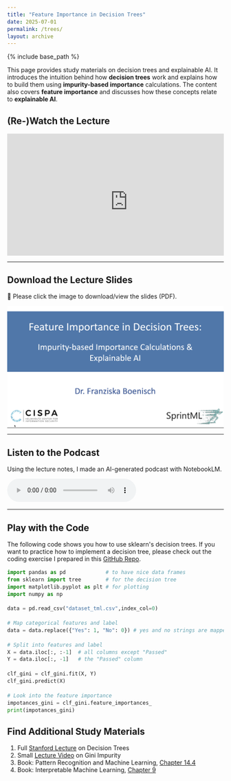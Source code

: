```yaml
---
title: "Feature Importance in Decision Trees"
date: 2025-07-01
permalink: /trees/
layout: archive
---
```


<script src="//yihui.org/js/math-code.js"></script>
<!-- Just one possible MathJax CDN below. You may use others. -->
<script async
  src="//mathjax.rstudio.com/latest/MathJax.js?config=TeX-MML-AM_CHTML">
</script>

{% include base_path %}


This page provides study materials on decision trees and explainable AI. It introduces the intuition behind how **decision trees** work and explains how to build them using **impurity-based importance** calculations. The content also covers **feature importance** and discusses how these concepts relate to **explainable AI**.

## (Re-)Watch the Lecture

<div style="max-width: 800px; margin: auto;">
<div style="position: relative; padding-bottom: 56.25%; height: 0; overflow: hidden;">
  <iframe width="560" height="315" src="https://www.youtube.com/embed/4tCFKR_1ILY?si=5UWEUfQRsm3-_5XE" title="YouTube video player" frameborder="0" allow="accelerometer; autoplay; clipboard-write; encrypted-media; gyroscope; picture-in-picture; web-share" referrerpolicy="strict-origin-when-cross-origin" allowfullscreen></iframe>
</div>
</div>

---

## Download the Lecture Slides

📄 Please click the image to download/view the slides (PDF).

<a href="{% include base_path %}/files/2025-07-trees/lecture-slides.pdf">
  <img src="/files/2025-07-trees/trees.png" alt="Slides Preview" width="800" style="display:block; margin:auto;">
</a>



---

## Listen to the Podcast

Using the lecture notes, I made an AI-generated podcast with NotebookLM. 

<audio controls>
  <source src="/files/2025-07-trees/trees-podcast.wav" type="audio/wav">
  Your browser does not support the audio element.
</audio>

---

## Play with the Code  

The following code shows you how to use sklearn's decision trees. If you want to practice how to implement a decision tree, please check out the coding exercise I prepared in this [GitHub Repo](https://github.com/fraboeni/trees/blob/main/decision_trees_and_feature_importance.ipynb).
```python
import pandas as pd             # to have nice data frames
from sklearn import tree        # for the decision tree
import matplotlib.pyplot as plt # for plotting
import numpy as np

data = pd.read_csv("dataset_tml.csv",index_col=0)

# Map categorical features and label
data = data.replace({"Yes": 1, "No": 0}) # yes and no strings are mapped to 1 and 0

# Split into features and label
X = data.iloc[:, :-1]  # all columns except "Passed"
Y = data.iloc[:, -1]   # the "Passed" column

clf_gini = clf_gini.fit(X, Y)
clf_gini.predict(X)

# Look into the feature importance
impotances_gini = clf_gini.feature_importances_
print(impotances_gini)
```

## Find Additional Study Materials

1. Full [Stanford Lecture](https://www.youtube.com/watch?v=wr9gUr-eWdA) on Decision Trees
2. Small [Lecture Video](https://www.youtube.com/watch?v=_L39rN6gz7Y ) on Gini Impurity
3. Book: Pattern Recognition and Machine Learning, [Chapter 14.4](https://github.com/Benlau93/Data-Science-Curriculum/blob/master/Bishop-Pattern-Recognition-and-Machine-Learning-2006.pdf)
4. Book: Interpretable Machine Learning, [Chapter 9](https://christophm.github.io/interpretable-ml-book/)
